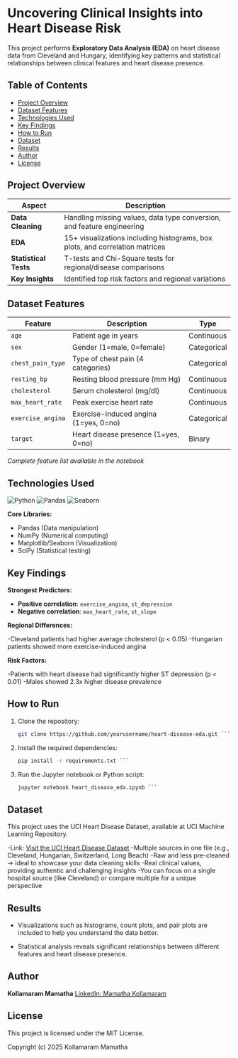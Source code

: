 # Uncovering Clinical Insights into Heart Disease Risk

This project performs **Exploratory Data Analysis (EDA)** on heart disease data from Cleveland and Hungary, identifying key patterns and statistical relationships between clinical features and heart disease presence.

## Table of Contents
- [Project Overview](#project-overview)
- [Dataset Features](#dataset-features)
- [Technologies Used](#-technologies-used)
- [Key Findings](#key-findings)
- [How to Run](#how-to-run)
- [Dataset](#dataset)
- [Results](#results)
- [Author](#author)
- [License](#license)


## Project Overview

| Aspect               | Description                                                                 |
|----------------------|-----------------------------------------------------------------------------|
| **Data Cleaning**    | Handling missing values, data type conversion, and feature engineering      |
| **EDA**              | 15+ visualizations including histograms, box plots, and correlation matrices|
| **Statistical Tests**| T-tests and Chi-Square tests for regional/disease comparisons               |
| **Key Insights**     | Identified top risk factors and regional variations                         |

## Dataset Features

| Feature               | Description                                  | Type        |
|-----------------------|----------------------------------------------|-------------|
| `age`                 | Patient age in years                         | Continuous  |
| `sex`                 | Gender (1=male, 0=female)                   | Categorical |
| `chest_pain_type`     | Type of chest pain (4 categories)            | Categorical |
| `resting_bp`          | Resting blood pressure (mm Hg)               | Continuous  |
| `cholesterol`         | Serum cholesterol (mg/dl)                    | Continuous  |
| `max_heart_rate`      | Peak exercise heart rate                     | Continuous  |
| `exercise_angina`     | Exercise-induced angina (1=yes, 0=no)        | Categorical |
| `target`              | Heart disease presence (1=yes, 0=no)         | Binary      |

*Complete feature list available in the notebook*

## Technologies Used

![Python](https://img.shields.io/badge/Python-3.8+-blue?logo=python)
![Pandas](https://img.shields.io/badge/Pandas-1.3+-blue?logo=pandas)
![Seaborn](https://img.shields.io/badge/Seaborn-0.11+-blue?logo=seaborn)

**Core Libraries:**
- Pandas (Data manipulation)
- NumPy (Numerical computing)
- Matplotlib/Seaborn (Visualization)
- SciPy (Statistical testing)

## Key Findings
**Strongest Predictors:**

- **Positive correlation**: `exercise_angina`, `st_depression`  
- **Negative correlation**: `max_heart_rate`, `st_slope`

**Regional Differences:**

-Cleveland patients had higher average cholesterol (p < 0.05)
-Hungarian patients showed more exercise-induced angina

**Risk Factors:**

-Patients with heart disease had significantly higher ST depression (p < 0.01)
-Males showed 2.3x higher disease prevalence


## How to Run

1. Clone the repository:
   ```bash
   git clone https://github.com/yourusername/heart-disease-eda.git ```
2. Install the required dependencies:
   ```bash
   pip install -r requirements.txt ```
3. Run the Jupyter notebook or Python script:
   ```bash
   jupyter notebook heart_disease_eda.ipynb ```

## Dataset
This project uses the UCI Heart Disease Dataset, available at UCI Machine Learning Repository.

-Link: [Visit the UCI Heart Disease Dataset](https://archive.ics.uci.edu/ml/datasets/Heart+Disease)
-Multiple sources in one file (e.g., Cleveland, Hungarian, Switzerland, Long Beach)
-Raw and less pre-cleaned → ideal to showcase your data cleaning skills
-Real clinical values, providing authentic and challenging insights
-You can focus on a single hospital source (like Cleveland) or compare multiple for a unique perspective

## Results
- Visualizations such as histograms, count plots, and pair plots are included to help you understand the data better.

- Statistical analysis reveals significant relationships between different features and heart disease presence.

## Author
**Kollamaram Mamatha**
[LinkedIn: Mamatha Kollamaram](https://www.linkedin.com/in/MamathaKollamaram/)

## License

This project is licensed under the MIT License.

Copyright (c) 2025 Kollamaram Mamatha
